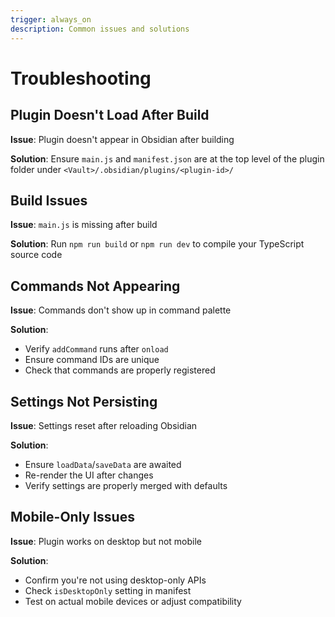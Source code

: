 ```yaml
---
trigger: always_on
description: Common issues and solutions
---
```


# Troubleshooting

## Plugin Doesn't Load After Build

**Issue**: Plugin doesn't appear in Obsidian after building

**Solution**: Ensure `main.js` and `manifest.json` are at the top level of the plugin folder under `<Vault>/.obsidian/plugins/<plugin-id>/`

## Build Issues

**Issue**: `main.js` is missing after build

**Solution**: Run `npm run build` or `npm run dev` to compile your TypeScript source code

## Commands Not Appearing

**Issue**: Commands don't show up in command palette

**Solution**: 
- Verify `addCommand` runs after `onload`
- Ensure command IDs are unique
- Check that commands are properly registered

## Settings Not Persisting

**Issue**: Settings reset after reloading Obsidian

**Solution**:
- Ensure `loadData`/`saveData` are awaited
- Re-render the UI after changes
- Verify settings are properly merged with defaults

## Mobile-Only Issues

**Issue**: Plugin works on desktop but not mobile

**Solution**:
- Confirm you're not using desktop-only APIs
- Check `isDesktopOnly` setting in manifest
- Test on actual mobile devices or adjust compatibility